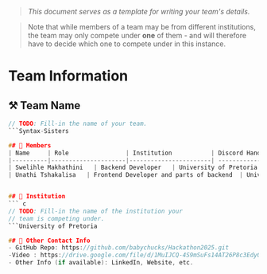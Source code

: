 > *This document serves as a template for writing your team's details.*

> Note that while members of a team may be from different institutions, the team may only compete under **one** of them - and will therefore have to decide which one to compete under in this instance.

# Team Information

## ⚒️ Team Name
``` c
// TODO: Fill-in the name of your team.
```Syntax-Sisters

## 👥 Members
| Name     | Role                | Institution           | Discord Handle | Email |
|----------|---------------------|-----------------------| -------------------|-------------|
| Swelihle Makhathini   | Backend Developer   | University of Pretoria| Swe-yy | <u24584585@tuks.co.za> |
| Unathi Tshakalisa   | Frontend Developer and parts of backend  | University of Pretoria | babychucks | <babychucks05@gmail.com> |


## 🏫 Institution
``` c
// TODO: Fill-in the name of the institution your
// team is competing under.
```University of Pretoria

## 📧 Other Contact Info
- GitHub Repo: https://github.com/babychucks/Hackathon2025.git
-Video : https://drive.google.com/file/d/1MuIJCQ-4S9mSuFs14AT26P8c3EdyOc6G/view?usp=drive_link
- Other Info (if available): LinkedIn, Website, etc.
